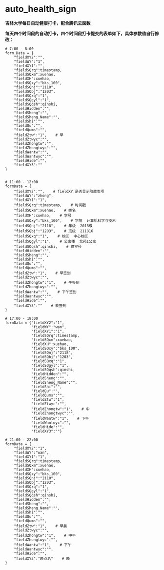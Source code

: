# auto_health_sign

**吉林大学每日自动健康打卡，配合腾讯云函数**

**每天四个时间段的自动打卡，四个时间段打卡提交的表单如下，具体参数值自行修改：**


    # 7:00 - 8:00
    form_Data = {
        "fieldXY2":"",
        "fieldWY":"1",
        "fieldXY1":"",
        "fieldSQrq":timestamp,
        "fieldSQxm":xuehao,
        "fieldXH":xuehao,
        "fieldSQxy":"bks_100",
        "fieldSQnj":"2118",
        "fieldSQbj":"1203",
        "fieldSQxq":"1",
        "fieldSQgyl":"1",
        "fieldSQqsh":qinshi,
        "fieldHidden":"",
        "fieldSheng":"",
        "fieldSheng_Name":"",
        "fieldShi":"",
        "fieldQu":"",
        "fieldQums":"",
        "fieldZtw":"1",    # 早
        "fieldZtwyc":"",
        "fieldZhongtw":"",
        "fieldZhongtwyc":"",
        "fieldWantw":"",
        "fieldWantwyc":"",
        "fieldHide":"",
        "fieldXY3":""
    }


    # 11:00 - 12:00
    formData = {
        "fieldXY2":"",    # fieldXY 是否显示隐藏表项
        "fieldWY":"zhong",
        "fieldXY1":"1",
        "fieldSQrq":timestamp,    # 时间戳
        "fieldSQxm":xuehao,    # 姓名
        "fieldXH":xuehao,    # 学号
        "fieldSQxy":"bks_100",    # 学院  计算机科学与技术
        "fieldSQnj":"2118",    # 年级  2018级
        "fieldSQbj":"1203",    # 班级  211816
        "fieldSQxq":"1",    # 校区  中心校区
        "fieldSQgyl":"1",    # 公寓楼  北苑1公寓
        "fieldSQqsh":qinshi,    # 寝室号
        "fieldHidden":"",
        "fieldSheng":"",
        "fieldShi":"",
        "fieldQu":"",
        "fieldQums":"",
        "fieldZtw":"1",    # 早签到
        "fieldZtwyc":"",
        "fieldZhongtw":"1",    # 午签到
        "fieldZhongtwyc":"",
        "fieldWantw":"",    # 下午签到
        "fieldWantwyc":"",
        "fieldHide":"",
        "fieldXY3":""    # 晚签到
    }

    # 17:00 - 18:00
    formData = {"fieldXY2":"1",
                "fieldWY":"wan",
                "fieldXY1":"1",
                "fieldSQrq":timestamp,
                "fieldSQxm":xuehao,
                "fieldXH":xuehao,
                "fieldSQxy":"bks_100",
                "fieldSQnj":"2118",
                "fieldSQbj":"1203",
                "fieldSQxq":"1",
                "fieldSQgyl":"1",
                "fieldSQqsh":qinshi,
                "fieldHidden":"",
                "fieldSheng":"",
                "fieldSheng_Name":"",
                "fieldShi":"",
                "fieldQu":"",
                "fieldQums":"",
                "fieldZtw":"1",
                "fieldZtwyc":"",
                "fieldZhongtw":"1",    # 中
                "fieldZhongtwyc":"",
                "fieldWantw":"1",    # 下午
                "fieldWantwyc":"",
                "fieldHide":"",
                "fieldXY3":""}

    # 21:00 - 22:00
    formData = {
        "fieldXY2":"1",
        "fieldWY":"wan",
        "fieldXY1":"1",
        "fieldSQrq":timestamp,
        "fieldSQxm":xuehao,
        "fieldXH":xuehao,
        "fieldSQxy":"bks_100",  
        "fieldSQnj":"2118",
        "fieldSQbj":"1203",
        "fieldSQxq":"1",
        "fieldSQgyl":"1",
        "fieldSQqsh":qinshi,
        "fieldHidden":"",
        "fieldSheng":"",
        "fieldSheng_Name":"",
        "fieldShi":"",
        "fieldQu":"",
        "fieldQums":"",
        "fieldZtw":"1",    # 早晨
        "fieldZtwyc":"",
        "fieldZhongtw":"1",    # 中午
        "fieldZhongtwyc":"",
        "fieldWantw":"1",    # 下午
        "fieldWantwyc":"",
        "fieldHide":"",
        "fieldXY3":"晚点名"    # 晚
    }
